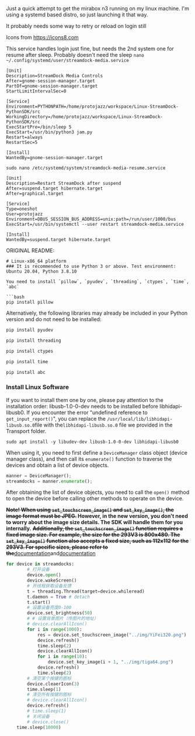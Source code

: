 Just a quick attempt to get the mirabox n3 running on my linux machine. 
I'm using a systemd based distro, so just launching it that way. 

It probably needs some way to retry or reload on login still


Icons from https://icons8.com


This service handles login just fine, but needs the 2nd system one for resume after sleep. Probably doesn't need the sleep
`nano ~/.config/systemd/user/streamdock-media.service `

```
[Unit]
Description=StreamDock Media Controls
After=gnome-session-manager.target
PartOf=gnome-session-manager.target
StartLimitIntervalSec=0

[Service]
Environment=PYTHONPATH=/home/protojazz/workspace/Linux-StreamDock-PythonSDK/src
WorkingDirectory=/home/protojazz/workspace/Linux-StreamDock-PythonSDK/src
ExecStartPre=/bin/sleep 5
ExecStart=/usr/bin/python3 jam.py
Restart=always
RestartSec=5

[Install]
WantedBy=gnome-session-manager.target

```

`sudo nano /etc/systemd/system/streamdock-media-resume.service`
```
[Unit]
Description=Restart StreamDock after suspend
After=suspend.target hibernate.target
After=graphical.target

[Service]
Type=oneshot
User=protojazz
Environment=DBUS_SESSION_BUS_ADDRESS=unix:path=/run/user/1000/bus
ExecStart=/usr/bin/systemctl --user restart streamdock-media.service

[Install]
WantedBy=suspend.target hibernate.target
```

ORIGINAL README: 

```
# Linux-x86_64 platform
### It is recommended to use Python 3 or above. Test environment: Ubuntu 20.04, Python 3.8.10

You need to install `pillow`, `pyudev`, `threading`, `ctypes`, `time`, `abc`

```bash
pip install pillow
```

Alternatively, the following libraries may already be included in your Python version and do not need to be installed:

```bash
pip install pyudev
```
```bash
pip install threading
```
```bash
pip install ctypes
```
```bash
pip install time
```
```bash
pip install abc
```

### Install Linux Software

If you want to install them one by one, please pay attention to the installation order: libusb-1.0-0-dev needs to be installed before libhidapi-libusb0.
If you encounter the error "undefined reference to `get_input_report()`", you can replace the `/usr/local/lib/libhidapi-libusb.so.0`file with the`libhidapi-libusb.so.0` file we provided in the Transport folder.

```
sudo apt install -y libudev-dev libusb-1.0-0-dev libhidapi-libusb0
```

When using it, you need to first define a `DeviceManager` class object (device manager class), and then call its `enumerate()` function to traverse the devices and obtain a list of device objects.

```py
manner = DeviceManager();
streamdocks = manner.enumerate();
```

After obtaining the list of device objects, you need to call the `open()` method to open the device before calling other methods to operate on the device.

**~~Note! When using `set_touchscreen_image()` and `set_key_image()`, the image format must be JPEG.~~ **However**, in the new version, you don't need to worry about the image size details. The SDK will handle them for you internally.**
**~~Additionally, the `set_touchscreen_image()` function requires a fixed image size. For example, the size for the 293V3 is 800x480. The `set_key_image()` function also accepts a fixed size, such as 112x112 for the 293V3. For specific sizes, please refer to the~~**[documentation](https://creator.key123.vip/en/windows/websocket/events-sent.html#setkeyimg)and[documentation](https://creator.key123.vip/en/windows/websocket/events-sent.html#setbackgroundimg)

```py
for device in streamdocks:
        # 打开设备
        device.open()
        device.wakeScreen()
        # 开线程获取设备反馈
        t = threading.Thread(target=device.whileread)
        t.daemon = True # detach
        t.start()
        # 设置设备亮度0-100
        device.set_brightness(50)
        # # 设置背景图片（传图片的地址）
        # device.clearAllIcon()
        for i in range(1000):
            res = device.set_touchscreen_image("../img/YiFei320.png")
            device.refresh()
            time.sleep(2)
            device.clearAllIcon()
            for i in range(10):
                device.set_key_image(i + 1, "../img/tiga64.png")
            device.refresh()
            time.sleep(2)
        # 清空某个按键的图标
        device.cleaerIcon(3)
        time.sleep(1)
        # 清空所有按键的图标
        # device.clearAllIcon()
        device.refresh()
        # time.sleep(1)
        # 关闭设备
        # device.close()
    time.sleep(10000)
```
